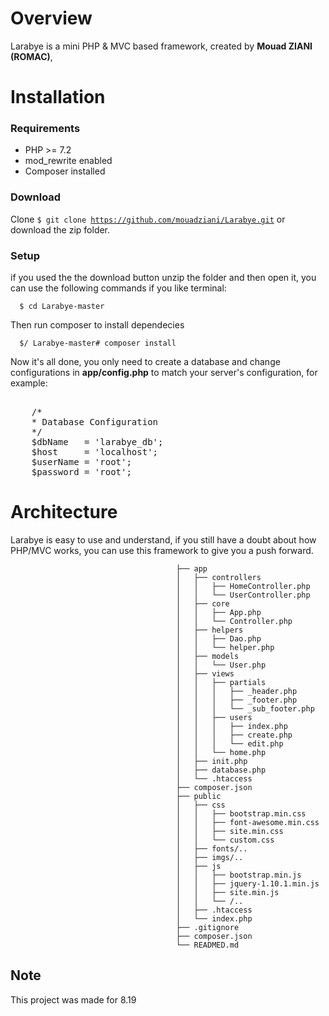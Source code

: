 # Overview
Larabye is a mini PHP & MVC based framework, created by **Mouad ZIANI (ROMAC)**, 
# Installation
### Requirements
- PHP >= 7.2
- mod_rewrite enabled
- Composer installed
### Download
Clone <code>$ git clone https://github.com/mouadziani/Larabye.git</code> or download the zip folder.
### Setup
if you used the the download button unzip the folder and then open it, you can use the following commands if you like terminal:

      $ cd Larabye-master  

Then run composer to install dependecies

      $/ Larabye-master# composer install  

Now it's all done, you only need to create a database and change configurations in **app/config.php** to match your server's configuration, for example:

 <pre>                        
    /*
    * Database Configuration
    */
    $dbName   = 'larabye_db';
    $host     = 'localhost';
    $userName = 'root';
    $password = 'root';
</pre>
                                
# Architecture
Larabye is easy to use and understand, if you still have a doubt about how PHP/MVC works, you can use this framework to give you a push forward.

                                         ├── app
                                         │   ├── controllers
                                         │   │   ├── HomeController.php
                                         │   │   └── UserController.php
                                         │   ├── core
                                         │   │   ├── App.php
                                         │   │   └── Controller.php
                                         │   ├── helpers
                                         │   │   ├── Dao.php
                                         │   │   └── helper.php
                                         │   ├── models
                                         │   │   └── User.php
                                         │   ├── views
                                         │   │   ├── partials
                                         │   │   │   ├── _header.php
                                         │   │   │   ├── _footer.php
                                         │   │   │   └── _sub_footer.php
                                         │   │   ├── users
                                         │   │   │   ├── index.php
                                         │   │   │   ├── create.php
                                         │   │   │   └── edit.php
                                         │   │   └── home.php
                                         │   ├── init.php
                                         │   ├── database.php
                                         │   └── .htaccess
                                         ├── composer.json
                                         ├── public
                                         │   ├── css
                                         │   │   ├── bootstrap.min.css
                                         │   │   ├── font-awesome.min.css
                                         │   │   ├── site.min.css
                                         │   │   └── custom.css
                                         │   ├── fonts/..
                                         │   ├── imgs/..
                                         │   ├── js
                                         │   │   ├── bootstrap.min.js
                                         │   │   ├── jquery-1.10.1.min.js
                                         │   │   ├── site.min.js
                                         │   │   └── /..
                                         │   ├── .htaccess
                                         │   └── index.php
                                         ├── .gitignore
                                         ├── composer.json
                                         └── READMED.md
                                        
 ## Note 
 This project was made for 8.19
